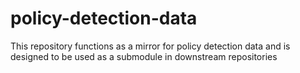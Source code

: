 # policy-detection-data

This repository functions as a mirror for policy detection data and is designed to be used as a submodule in downstream repositories
